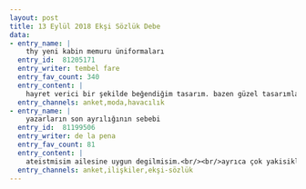 ```yaml
---
layout: post
title: 13 Eylül 2018 Ekşi Sözlük Debe
data:
- entry_name: |
    thy yeni kabin memuru üniformaları
  entry_id:  81205171
  entry_writer: tembel fare
  entry_fav_count: 340
  entry_content: |
    hayret verici bir şekilde beğendiğim tasarım. bazen güzel tasarımlar yapıyorlar ilginç.
  entry_channels: anket,moda,havacılık
- entry_name: |
    yazarların son ayrılığının sebebi
  entry_id:  81199506
  entry_writer: de la pena
  entry_fav_count: 81
  entry_content: |
    ateistmisim ailesine uygun degilmisim.<br/><br/>ayrıca çok yakisikliymisim onu aldatirmisim.<br/><br/>2.si yalan tabi tipsizin onde gideniyim 8 yildir tik yok.<br/><br/>edit. hakketen tipsizim.
  entry_channels: anket,ilişkiler,ekşi-sözlük
---
```

